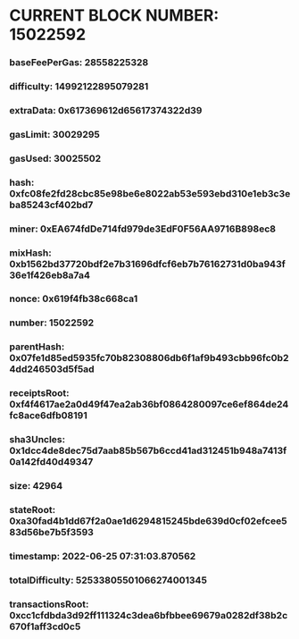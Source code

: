 # CURRENT BLOCK NUMBER: 15022592

### baseFeePerGas: 28558225328
### difficulty: 14992122895079281
### extraData: 0x617369612d65617374322d39
### gasLimit: 30029295
### gasUsed: 30025502
### hash: 0xfc08fe2fd28cbc85e98be6e8022ab53e593ebd310e1eb3c3eba85243cf402bd7
### miner: 0xEA674fdDe714fd979de3EdF0F56AA9716B898ec8
### mixHash: 0xb1562bd37720bdf2e7b31696dfcf6eb7b76162731d0ba943f36e1f426eb8a7a4
### nonce: 0x619f4fb38c668ca1
### number: 15022592
### parentHash: 0x07fe1d85ed5935fc70b82308806db6f1af9b493cbb96fc0b24dd246503d5f5ad
### receiptsRoot: 0xf4f4617ae2a0d49f47ea2ab36bf0864280097ce6ef864de24fc8ace6dfb08191
### sha3Uncles: 0x1dcc4de8dec75d7aab85b567b6ccd41ad312451b948a7413f0a142fd40d49347
### size: 42964
### stateRoot: 0xa30fad4b1dd67f2a0ae1d6294815245bde639d0cf02efcee583d56be7b5f3593
### timestamp: 2022-06-25 07:31:03.870562
### totalDifficulty: 52533805501066274001345
### transactionsRoot: 0xcc1cfdbda3d92ff111324c3dea6bfbbee69679a0282df38b2c670f1aff3cd0c5
